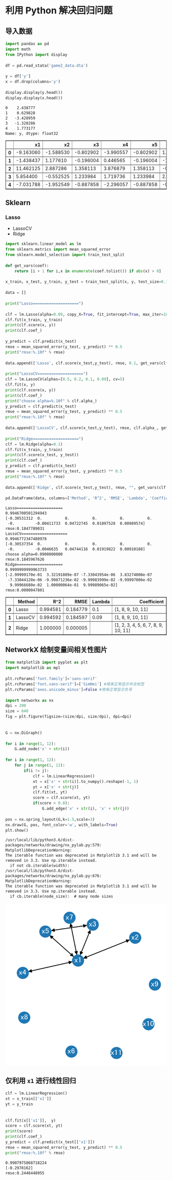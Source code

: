 
# 利用 Python 解决回归问题

## 导入数据


```python
import pandas as pd
import math
from IPython import display

df = pd.read_stata('game2_data.dta')

y = df['y']
x = df.drop(columns='y')

display.display(y.head())
display.display(x.head())
```


    0    2.438777
    1    0.629828
    2   -3.428959
    3   -1.320286
    4    1.773177
    Name: y, dtype: float32



<div>
<style scoped>
    .dataframe tbody tr th:only-of-type {
        vertical-align: middle;
    }

    .dataframe tbody tr th {
        vertical-align: top;
    }

    .dataframe thead th {
        text-align: right;
    }
</style>
<table border="1" class="dataframe">
  <thead>
    <tr style="text-align: right;">
      <th></th>
      <th>x1</th>
      <th>x2</th>
      <th>x3</th>
      <th>x4</th>
      <th>x5</th>
      <th>x6</th>
      <th>x7</th>
      <th>x8</th>
      <th>x9</th>
      <th>x10</th>
      <th>x11</th>
    </tr>
  </thead>
  <tbody>
    <tr>
      <th>0</th>
      <td>-9.163060</td>
      <td>-1.588530</td>
      <td>-0.802902</td>
      <td>-3.990557</td>
      <td>-0.802902</td>
      <td>1.584558</td>
      <td>-3.111471</td>
      <td>-0.451257</td>
      <td>2.154801</td>
      <td>-5.849712</td>
      <td>-1.384668</td>
    </tr>
    <tr>
      <th>1</th>
      <td>-1.438437</td>
      <td>1.177610</td>
      <td>-0.196004</td>
      <td>0.446565</td>
      <td>-0.196004</td>
      <td>-1.218185</td>
      <td>0.690861</td>
      <td>-2.143279</td>
      <td>0.121307</td>
      <td>-0.341499</td>
      <td>-0.467438</td>
    </tr>
    <tr>
      <th>2</th>
      <td>11.462125</td>
      <td>2.887286</td>
      <td>1.358113</td>
      <td>3.876879</td>
      <td>1.358113</td>
      <td>-0.815247</td>
      <td>2.638416</td>
      <td>0.158565</td>
      <td>-1.563668</td>
      <td>4.190841</td>
      <td>-0.548659</td>
    </tr>
    <tr>
      <th>3</th>
      <td>5.854400</td>
      <td>-0.552525</td>
      <td>1.233984</td>
      <td>1.719736</td>
      <td>1.233984</td>
      <td>2.150350</td>
      <td>0.896650</td>
      <td>-0.827780</td>
      <td>4.008009</td>
      <td>1.085393</td>
      <td>1.486160</td>
    </tr>
    <tr>
      <th>4</th>
      <td>-7.031788</td>
      <td>-1.952549</td>
      <td>-0.887858</td>
      <td>-2.296057</td>
      <td>-0.887858</td>
      <td>-0.705950</td>
      <td>0.054110</td>
      <td>-0.355626</td>
      <td>-2.779588</td>
      <td>-1.299902</td>
      <td>-0.291565</td>
    </tr>
  </tbody>
</table>
</div>


## Sklearn

### Lasso
- LassoCV
- Ridge


```python
import sklearn.linear_model as lm
from sklearn.metrics import mean_squared_error
from sklearn.model_selection import train_test_split

def get_vars(coef):
    return [i + 1 for i,x in enumerate(coef.tolist()) if abs(x) > 0]

x_train, x_test, y_train, y_test = train_test_split(x, y, test_size=0.1)

data = []

print("Lasso====================")

clf = lm.Lasso(alpha=0.09, copy_X=True, fit_intercept=True, max_iter=1000,normalize=False, positive=False, precompute=False, random_state=None,selection='cyclic', tol=0.0001, warm_start=False)
clf.fit(x_train, y_train)
print(clf.score(x, y))
print(clf.coef_)

y_predict = clf.predict(x_test)
rmse = mean_squared_error(y_test, y_predict) ** 0.5
print("rmse:%.10f" % rmse)

data.append(['Lasso', clf.score(x_test,y_test), rmse, 0.1, get_vars(clf.coef_)])

print("LassoCV====================")
clf = lm.LassoCV(alphas=[0.5, 0.2, 0.1, 0.09], cv=5)
clf.fit(x, y)
print(clf.score(x, y))
print(clf.coef_)
print("choose alpha=%.10f" % clf.alpha_)
y_predict = clf.predict(x_test)
rmse = mean_squared_error(y_test, y_predict) ** 0.5
print("rmse:%.10f" % rmse)

data.append(['LassoCV', clf.score(x_test,y_test), rmse, clf.alpha_, get_vars(clf.coef_)])

print("Ridge====================")
clf = lm.Ridge(alpha=0.1)
clf.fit(x_train, y_train)
print(clf.score(x_test, y_test))
print(clf.coef_)
y_predict = clf.predict(x_test)
rmse = mean_squared_error(y_test, y_predict) ** 0.5
print("rmse:%.10f" % rmse)

data.append(['Ridge', clf.score(x_test,y_test), rmse, "", get_vars(clf.coef_)])

pd.DataFrame(data, columns=['Method', 'R^2', 'RMSE', 'Lambda', 'Coefficient'])
```

    Lasso====================
    0.9946700501294943
    [-0.30531312  0.          0.          0.          0.          0.
     -0.         -0.00411733  0.04722745  0.01897528  0.00989574]
    rmse:0.1847789031
    LassoCV====================
    0.9946772347480978
    [-0.30537354  0.          0.          0.          0.          0.
     -0.         -0.0046635   0.04744116  0.01919822  0.00910188]
    choose alpha=0.0900000000
    rmse:0.1845967626
    Ridge====================
    0.9999999999963733
    [-2.99999170e-01  3.32191089e-07 -7.33043954e-06  3.83274008e-07
     -7.33044120e-06 -9.99871236e-02 -9.99983999e-02 -9.99997006e-02
      9.99966680e-02  1.00000064e-01  9.99989065e-02]
    rmse:0.0000047801





<div>
<style scoped>
    .dataframe tbody tr th:only-of-type {
        vertical-align: middle;
    }

    .dataframe tbody tr th {
        vertical-align: top;
    }

    .dataframe thead th {
        text-align: right;
    }
</style>
<table border="1" class="dataframe">
  <thead>
    <tr style="text-align: right;">
      <th></th>
      <th>Method</th>
      <th>R^2</th>
      <th>RMSE</th>
      <th>Lambda</th>
      <th>Coefficient</th>
    </tr>
  </thead>
  <tbody>
    <tr>
      <th>0</th>
      <td>Lasso</td>
      <td>0.994581</td>
      <td>0.184779</td>
      <td>0.1</td>
      <td>[1, 8, 9, 10, 11]</td>
    </tr>
    <tr>
      <th>1</th>
      <td>LassoCV</td>
      <td>0.994592</td>
      <td>0.184597</td>
      <td>0.09</td>
      <td>[1, 8, 9, 10, 11]</td>
    </tr>
    <tr>
      <th>2</th>
      <td>Ridge</td>
      <td>1.000000</td>
      <td>0.000005</td>
      <td></td>
      <td>[1, 2, 3, 4, 5, 6, 7, 8, 9, 10, 11]</td>
    </tr>
  </tbody>
</table>
</div>



## NetworkX 绘制变量间相关性图片


```python
from matplotlib import pyplot as plt
import matplotlib as mpl

plt.rcParams['font.family']='sans-serif' 
plt.rcParams['font.sans-serif']=['SimHei'] #用来正常显示中文标签
plt.rcParams['axes.unicode_minus']=False #用来正常显示负号

import networkx as nx
dpi = 200
size = 640
fig = plt.figure(figsize=(size/dpi, size/dpi), dpi=dpi)


G = nx.DiGraph()

for i in range(1, 12):
    G.add_node('x' + str(i))

for i in range(1, 12):
    for j in range(1, 12):
        if(i != j):
            clf = lm.LinearRegression()
            xt = x['x' + str(i)].to_numpy().reshape(-1, 1)
            yt = x['x' + str(j)]
            clf.fit(xt, yt)
            score = clf.score(xt, yt)
            if(score > 0.8):
                G.add_edge('x' + str(i), 'x' + str(j))

pos = nx.spring_layout(G,k=1.5,scale=3)
nx.draw(G, pos, font_color='w', with_labels=True)
plt.show()
```

    /usr/local/lib/python3.6/dist-packages/networkx/drawing/nx_pylab.py:579: MatplotlibDeprecationWarning: 
    The iterable function was deprecated in Matplotlib 3.1 and will be removed in 3.3. Use np.iterable instead.
      if not cb.iterable(width):
    /usr/local/lib/python3.6/dist-packages/networkx/drawing/nx_pylab.py:676: MatplotlibDeprecationWarning: 
    The iterable function was deprecated in Matplotlib 3.1 and will be removed in 3.3. Use np.iterable instead.
      if cb.iterable(node_size):  # many node sizes



![png](output_5_1.png)


## 仅利用 `x1` 进行线性回归


```python
clf = lm.LinearRegression()
xt = x_train[['x1']]
yt = y_train


clf.fit(x[['x1']],  y)
score = clf.score(xt, yt)
print(score)
print(clf.coef_)
y_predict = clf.predict(x_test[['x1']])
rmse = mean_squared_error(y_test, y_predict) ** 0.5
print("rmse:%.10f" % rmse)
```

    0.9907975868718224
    [-0.2978162]
    rmse:0.2446448955

